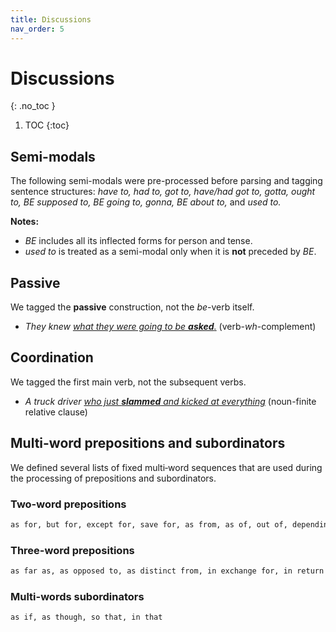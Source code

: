 ```yaml
---
title: Discussions
nav_order: 5
---
```


# Discussions
{: .no_toc }

1. TOC
{:toc}

## Semi-modals 

The following semi-modals were pre-processed before parsing and tagging sentence structures: *have to, had to, got to, have/had got to, gotta, ought to, BE supposed to, BE going to, gonna, BE about to,* and *used to.*

**Notes:**
- *BE* includes all its inflected forms for person and tense.
- *used to* is treated as a semi-modal only when it is **not** preceded by *BE*.

## Passive

We tagged the **passive** construction, not the *be*-verb itself.

- *They knew <ins>what they were going to be **asked**.</ins>* (verb-*wh*-complement)

## Coordination

We tagged the first main verb, not the subsequent verbs.

- *A truck driver <ins>who just **slammed** and kicked at everything</ins>* (noun-finite relative clause)

## Multi-word prepositions and subordinators

We defined several lists of fixed multi‐word sequences that are used during the processing of prepositions and subordinators. 

### Two-word prepositions

```markdown
as for, but for, except for, save for, as from, as of, out of, depending on, according to, as to, on to, up to, along with, apart from, aside from, away from, ahead of, inside of, instead of, irrespective of, outside of, regardless of, close to, contrary to, next to, opposite to, owing to, preliminary to, preparatory to, previous to, prior to, relative to, subsequent to, together with, back to, sort of, kind of, devoid of, exclusive of, void of, because of, due to, exclusive of, owing to, thanks to, such as, upwards of
```

### Three-word prepositions

```markdown
as far as, as opposed to, as distinct from, in exchange for, in return for, by means of, by virtue of, by way of, for lack of, for want of, in aid of, in back of, in case of, in charge of, in consequence of, in favour of, in front of, in lieu of, in light of, in need of, in place of, in respect of, in search of, in spite of, in terms of, in view of, on account of, on behalf of, on grounds of, on top of, by reference to, in addition to, in contrast to, in reference to, in regard to, in relation to, with regard to, with reference to, with respect to, at variance with, in accordance with, in comparison with, in compliance with, in conformity with, in contact with, in line with, as a result of, at the expense of, for the sake of, in the case of, in the event of, in the light of, on the grounds of, on the ground of, on the part of, with the exception of, at the back of, in the middle of
```

### Multi-words subordinators

```markdown
as if, as though, so that, in that
```
